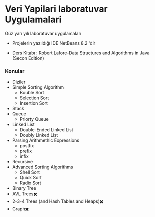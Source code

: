 # Veri Yapilari laboratuvar Uygulamalari

Güz yarı yılı laboratuvar uygulamaları 


* Projelerin yazıldığı IDE NetBeans 8.2 'dir

* Ders Kitabı : Robert Lafore-Data Structures and Algorithms in Java (Secon Edition)

### Konular

* Diziler
* Simple Sorting Algorithm
  - Bouble Sort
  - Selection Sort
  - Insertion Sort
* Stack
* Queue
  - Priorty Queue
* Linked List
  - Double-Ended Linked List
  - Doubly Linked List
* Parsing Arithmethic Expressions
  - postfix
  - prefix
  - infix
* Recursive
* Advanced Sorting Algorithms
  - Shell Sort
  - Quick Sort
  - Radix Sort
* Binary Tree
* AVL Trees:heavy_multiplication_x:
* 2-3-4 Trees (and Hash Tables and Heaps):heavy_multiplication_x:
* Graph:heavy_multiplication_x:
